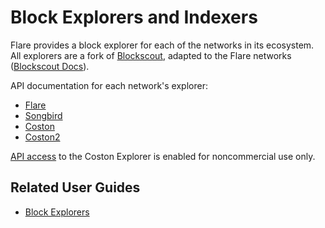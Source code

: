 # Block Explorers and Indexers

Flare provides a block explorer for each of the networks in its ecosystem.
All explorers are a fork of [Blockscout](https://github.com/blockscout/blockscout), adapted to the Flare networks ([Blockscout Docs](https://docs.blockscout.com)).

API documentation for each network's explorer:

* [Flare](https://flare-explorer.flare.network/api-docs)
* [Songbird](https://songbird-explorer.flare.network/api-docs)
* [Coston](https://coston-explorer.flare.network/api-docs)
* [Coston2](https://coston2-explorer.flare.network/api-docs)

[API access](https://docs.blockscout.com/for-users/api) to the Coston Explorer is enabled for noncommercial use only.

## Related User Guides

* [Block Explorers](../user/block-explorers/index.md)